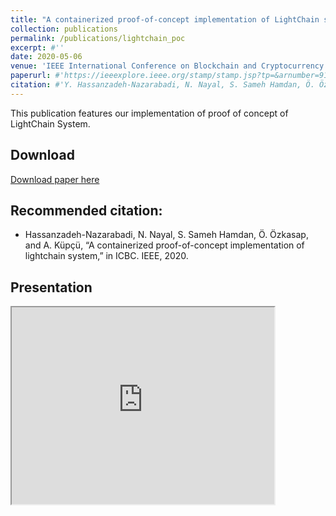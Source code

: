 ```yaml
---
title: "A containerized proof-of-concept implementation of LightChain system"
collection: publications
permalink: /publications/lightchain_poc
excerpt: #''
date: 2020-05-06
venue: 'IEEE International Conference on Blockchain and Cryptocurrency'
paperurl: #'https://ieeexplore.ieee.org/stamp/stamp.jsp?tp=&arnumber=9169463'
citation: #'Y. Hassanzadeh-Nazarabadi, N. Nayal, S. Sameh Hamdan, Ö. Özkasap, and A. Küpçü, “A containerized proof-of-concept implementation of lightchain system,” in ICBC. IEEE, 2020.'
---
```


This publication features our implementation of proof of concept of LightChain System.

## Download

[Download paper here](https://ieeexplore.ieee.org/stamp/stamp.jsp?tp=&arnumber=9169463)

## Recommended citation:

* Hassanzadeh-Nazarabadi, N. Nayal, S. Sameh Hamdan, Ö. Özkasap, and A. Küpçü, “A containerized
proof-of-concept implementation of lightchain system,” in ICBC. IEEE, 2020.


## Presentation

<iframe width="420" height="315"
src="https://www.youtube.com/embed?v=P7ouoHgf82I&t=3s">
</iframe>
